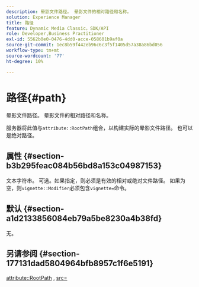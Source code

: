 ```yaml
---
description: 晕影文件路径。 晕影文件的相对路径和名称。
solution: Experience Manager
title: 路径
feature: Dynamic Media Classic，SDK/API
role: Developer,Business Practitioner
exl-id: 5562b0e0-0476-4dd0-acce-058601b9af0a
source-git-commit: 1ec8b59f442eb96c6c3f5f1405d57a38a86bd056
workflow-type: tm+mt
source-wordcount: '77'
ht-degree: 10%

---
```


# 路径{#path}

晕影文件路径。 晕影文件的相对路径和名称。

服务器将此值与`attribute::RootPath`组合，以构建实际的晕影文件路径。 也可以是绝对路径。

## 属性 {#section-b3b295feac084b56bd8a153c04987153}

文本字符串。 可选。如果指定，则必须是有效的相对或绝对文件路径。 如果为空，则`vignette::Modifier`必须包含`vignette=`命令。

## 默认 {#section-a1d2133856084eb79a5be8230a4b38fd}

无。

## 另请参阅 {#section-177131dad5804964bfb8957c1f6e5191}

[attribute::RootPath](../../../../../ir-api/material-cat/image-rendering-api-ref/c-ir-material-catalog/c-ir-attributes-reference/r-ir-rootpath.md#reference-a4d7c96b62e14fcbad1740c702f160f3) ,  [src=](../../../../../ir-api/http-protocol/image-rendering-api-ref/c-ir-http-protocol-ref/c-ir-http-protocol-command-reference/r-ir-src.md#reference-62c98abad22149d68d405ed6aaff8272)
